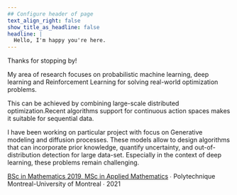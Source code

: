 ```yaml
---
## Configure header of page
text_align_right: false
show_title_as_headline: false
headline: |
  Hello, I'm happy you're here.
---
```


<!-- this is a subheadline -->
Thanks for stopping by!


My area of research focuses on probabilistic machine learning, deep learning and Reinforcement Learning for solving real-world optimization problems.

This can be achieved by combining large-scale distributed optimization.Recent algorithms support for continuous action spaces makes it suitable for sequential data.

I have been working on particular project with focus on Generative modeling and diffusion processes. These models allow to design algorithms that can incorporate prior knowledge, quantify uncertainty, and out-of-distribution detection for large data-set. Especially in the context of deep learning, these problems remain challenging.

<!-- I'm a postdoctoral research scientist in the [Department of Biostatistics, Epidemiology, and Informatics](https://www.dbei.med.upenn.edu/) at the University of Pennsylvania Perelman School of Medicine. My research interests include applications of biomedical informatics in the public and population health fields. I work in the [Boland Lab](https://www.med.upenn.edu/bolandlab/) on projects that develop novel data mining methods to extract pregnancy-related information from Electronic Health Records (EHR) and study the relationship between environment and disease. Learn more about my research interests in [publications](/publication).
 -->

<i class="fas fa-graduation-cap pr2"></i>[BSc in Mathematics 2019, MSc in Applied Mathematics](https://www.polymtl.ca/futur-etudes-superieures/en/research)  &#8729;
 Polytechnique Montreal-University of Montreal  &#8729;  2021

<!-- <i class="fas fa-certificate pr2"></i>[MSc in Applied Mathematics](https://www.med.upenn.edu/mbmi/certificate.html)  &#8729;  Polytechnic Montreal-University of Montreal  &#8729;  2021 -->

<!-- <i class="fas fa-graduation-cap pr2"></i>Ph.D. in Biomedical Engineering  &#8729;
 Purdue University  &#8729;  2018 -->

<!-- <i class="fas fa-graduation-cap pr2"></i>BSc in Mathematics with concentration in Statistics  &#8729;
University of Qc at Montreal  &#8729;  2019
 -->
